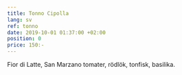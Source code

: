 ```yaml
---
title: Tonno Cipolla
lang: sv
ref: tonno
date: 2019-10-01 01:37:00 +02:00
position: 0
price: 150:-
---
```


Fior di Latte, San Marzano tomater, rödlök, tonfisk, basilika.
